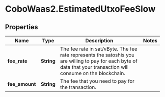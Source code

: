 # CoboWaas2.EstimatedUtxoFeeSlow

## Properties

Name | Type | Description | Notes
------------ | ------------- | ------------- | -------------
**fee_rate** | **String** | The fee rate in sat/vByte. The fee rate represents the satoshis you are willing to pay for each byte of data that your transaction will consume on the blockchain. | 
**fee_amount** | **String** | The fee that you need to pay for the transaction. | 


